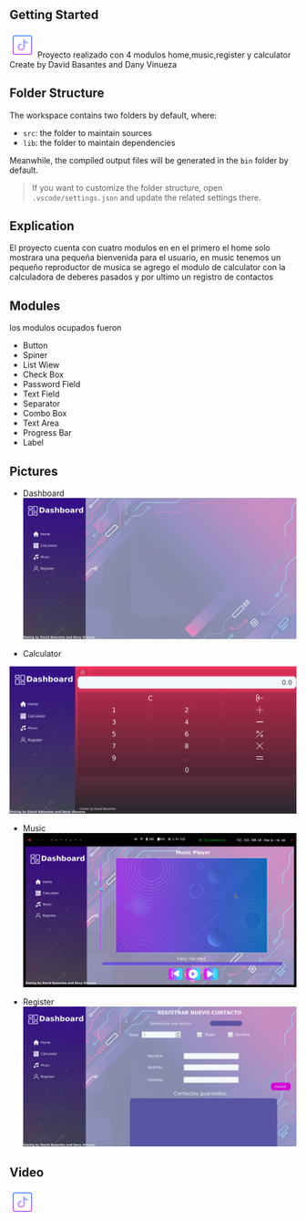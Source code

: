 ## Getting Started
<a href='https://vm.tiktok.com/ZMY2sQyxD/'><img alt="twitch" title= "Twitch" src="https://raw.githubusercontent.com/DAVIDS2405/DAVIDS2405/main/assets/Tiktok.png" height='45px'/></a>
Proyecto realizado con 4 modulos home,music,register y calculator
Create by David Basantes and Dany Vinueza

## Folder Structure

The workspace contains two folders by default, where:

- `src`: the folder to maintain sources
- `lib`: the folder to maintain dependencies

Meanwhile, the compiled output files will be generated in the `bin` folder by default.

> If you want to customize the folder structure, open `.vscode/settings.json` and update the related settings there.

## Explication
El proyecto cuenta con cuatro modulos en en el primero el home solo mostrara una pequeña bienvenida para el usuario, en music tenemos un pequeño reproductor de musica se agrego el modulo de calculator con la calculadora de deberes pasados y por ultimo un registro de contactos

## Modules
los modulos ocupados fueron
- Button
- Spiner
- List Wiew
- Check Box
- Password Field
- Text Field
- Separator
- Combo Box
- Text Area
- Progress Bar
- Label

## Pictures

- Dashboard
 ![Calculator](/src/assets/image/Dashboard-Print.png)

- Calculator

 ![Calculator](/src/assets/image/Calculator-Print.png)

- Music
 ![Music](/src/assets/image/Music-Print.png)

- Register
![Music](/src/assets/image/Register-Print.png)
## Video
<a href='https://vm.tiktok.com/ZMY2sQyxD/'><img alt="twitch" title= "Twitch" src="https://raw.githubusercontent.com/DAVIDS2405/DAVIDS2405/main/assets/Tiktok.png" height='45px'/></a>